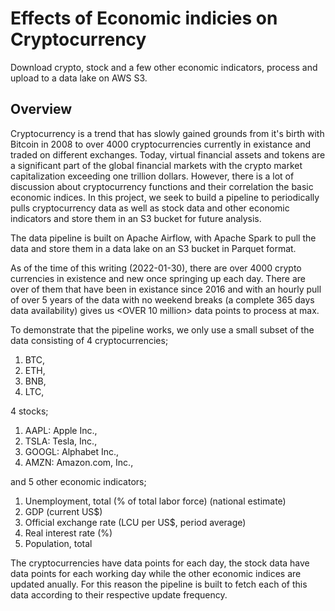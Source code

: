 # Effects of Economic indicies on Cryptocurrency
Download crypto, stock and a few other economic indicators, process and upload to a data lake on AWS S3.

## Overview
Cryptocurrency is a trend that has slowly gained grounds from it's birth with Bitcoin in 2008 to over 4000 cryptocurrencies currently in existance and traded on different exchanges. Today, virtual financial assets and tokens are a significant part of the global financial markets with the crypto market capitalization exceeding one trillion dollars. However, there is a lot of discussion about cryptocurrency functions and their correlation the basic economic indices. In this project, we seek to build a pipeline to periodically pulls cryptocurrency data as well as stock data and other economic indicators and store them in an S3 bucket for future analysis.

The data pipeline is built on Apache Airflow, with Apache Spark to pull the data and store them in a data lake on an S3 bucket in Parquet format.

As of the time of this writing (2022-01-30), there are over 4000 crypto currencies in existence and new once springing up each day. There are over <NUMBER> of them that have been in existance since 2016 and with an hourly pull of over 5 years of the data with no weekend breaks (a complete 365 days data availability) gives us <OVER 10 million> data points to process at max.

To demonstrate that the pipeline works, we only use a small subset of the data consisting of 4 cryptocurrencies;
1. BTC,
2. ETH,
3. BNB,
4. LTC,

4 stocks;

1. AAPL: Apple Inc.,
2. TSLA: Tesla, Inc.,
3. GOOGL: Alphabet Inc.,
4. AMZN: Amazon.com, Inc.,

and 5 other economic indicators;

1. Unemployment, total (% of total labor force) (national estimate)
2. GDP (current US$)
3. Official exchange rate (LCU per US$, period average)
4. Real interest rate (%)
5. Population, total

The cryptocurrencies have data points for each day, the stock data have data points for each working day while the other economic indices are updated anually. For this reason the pipeline is built to fetch each of this data according to their respective update frequency.



